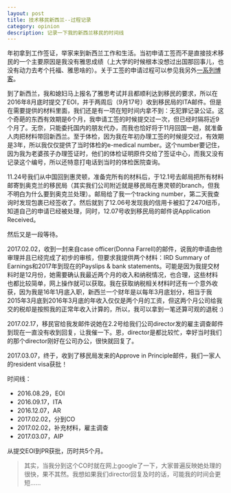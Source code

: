 ```yaml
---
layout: post
title: 技术移民新西兰--过程记录
category: opinion
description: 记录一下我的新西兰移民的时间线
---
```


年初拿到工作签证，举家来到新西兰工作和生活。当初申请工签而不是直接技术移民的一个主要原因是我没有雅思成绩（上大学的时候根本没想过出国那回事儿，也没有动力去考个托福、雅思啥的）。关于工签的申请过程可以参见我另外[一系列博客](http://lingxiankong.github.io/opinion/2015/10/07/newzealand-immigration-1/)。

到了新西兰，我和媳妇马上报名了雅思考试并且都顺利达到移民的要求，所以在2016年8月底时提交了EOI，并于两周后（9月17号）收到移民局的ITA邮件。但是在需要提供的材料里面，我们还是有一项在短时间内拿不到：无犯罪记录公证。这个奇葩的东西有效期是6个月，我申请工签的时候提交过一次，但已经时隔将近9个月了。无奈，只能委托国内的朋友代办，而我也恰好将于11月回国一趟，就准备人肉把材料带回新西兰。至于体检，因为我在年初办理工签的时候提交过，有效期是3年，所以我仅仅提供了当时体检的e-medical number。这个number要记住，因为我为老婆孩子办理签证时，他们的体检证明原件交给了签证中心，而我又没有记录这个编号，所以还特意打电话到当时的体检医院查询。

11.24号我们从中国回到惠灵顿，准备完所有的材料后，于12.1号去邮局把所有材料邮寄到奥克兰的移民局（其实我们公司附近就是移民局在惠灵顿的branch，但我不明白为什么要到奥克兰处理）。邮局给了我一个tracking number，第二天我查询时发现包裹已经签收了。然后就到了12.06号发现我的信用卡被扣了2470纽币，知道自己的申请已经被处理，同时，12.07号收到移民局的邮件说Application Received。

然后又是一段等待。

2017.02.02，收到一封来自case officer(Donna Farrell)的邮件，说我的申请由他审理并且已经完成了初步的审核，但要求我提供两个材料：IRD Summary of Earnings和2017年到现在的Payslips & bank statements。可能是因为我提交材料时是12月份，她需要确认我最近两个月的收入和纳税情况，也合理，这些材料也都比较简单，网上操作就可以获取。我在获取纳税相关材料时还有一个意外收获，因为我是16年1月底入职，新西兰一个财年是以每年3月底划分，相当于我2015年3月底到2016年3月底的年收入仅仅是两个月的工资，但这两个月公司给我交的税却是按照我的正常年收入计算的，所以，我可以拿到一笔还算可观的退税 :)

2017.02.17，移民官给我发邮件说她在2.2号给我们公司director发的雇主调查邮件到现在一直没有收到回复，让我催一下。恩，director是都比较忙，幸好当时我们的那个director刚好在公司办公，很快就回复了。

2017.03.07，终于，收到了移民局发来的Approve in Principle邮件，我们一家人的resident visa获批！

时间线：

- 2016.08.29，EOI
- 2016.09.17，ITA
- 2016.12.07，AR
- 2017.02.02，分到CO
- 2017.02.02，补充材料，雇主调查
- 2017.03.07，AIP

从提交EOI到PR获批，历时共5个月。

> 其实，当我分到这个CO时就在网上google了一下，大家普遍反映她处理的很快，果不其然。我想如果我们director回复及时的话，可能我的时间会更短……